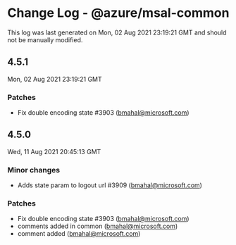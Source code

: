 # Change Log - @azure/msal-common

This log was last generated on Mon, 02 Aug 2021 23:19:21 GMT and should not be manually modified.

<!-- Start content -->

## 4.5.1

Mon, 02 Aug 2021 23:19:21 GMT

### Patches

- Fix double encoding state #3903 (bmahal@microsoft.com)

## 4.5.0

Wed, 11 Aug 2021 20:45:13 GMT

### Minor changes

- Adds state param to logout url #3909 (bmahal@microsoft.com)

### Patches

- Fix double encoding state #3903 (bmahal@microsoft.com)
- comments added in common (bmahal@microsoft.com)
- comment added (bmahal@microsoft.com)

